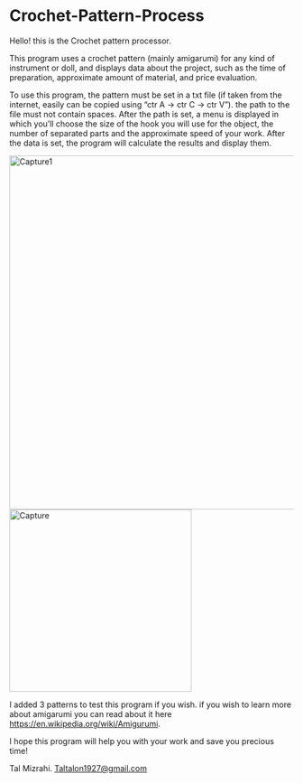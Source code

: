 # Crochet-Pattern-Process
Hello! this is the Crochet pattern processor.

This program uses a crochet pattern (mainly amigarumi) for any kind of instrument or doll, and displays data about the project, such as the time of preparation, approximate amount of material, and price evaluation.

To use this program, the pattern must be set in a txt file (if taken from the internet, easily can be copied using “ctr A -> ctr C -> ctr V”). the path to the file must not contain spaces.
After the path is set, a menu is displayed in which you’ll choose the size of the hook you will use for the object, the number of separated parts and the approximate speed of your work.
After the data is set, the program will calculate the results and display them.


<img width="627" alt="Capture1" src="https://user-images.githubusercontent.com/103560553/185074497-ca844f9b-7caa-4d9f-9b37-e8e0525542ea.PNG">



<img width="323" alt="Capture" src="https://user-images.githubusercontent.com/103560553/185073383-c6599254-7c90-44e5-abf7-cf97e51f0e70.PNG">



I added 3 patterns to test this program if you wish.
if you wish to learn more about amigarumi you can read about it here https://en.wikipedia.org/wiki/Amigurumi.


I hope this program will help you with your work and save you precious time!

Tal Mizrahi. 
Taltalon1927@gmail.com

